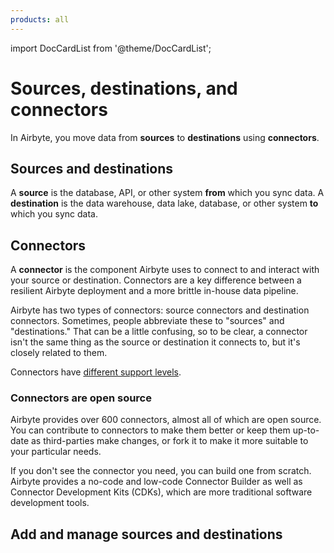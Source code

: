 ```yaml
---
products: all
---
```


import DocCardList from '@theme/DocCardList';

# Sources, destinations, and connectors

In Airbyte, you move data from **sources** to **destinations** using **connectors**.

## Sources and destinations

A **source** is the database, API, or other system **from** which you sync data. A **destination** is the data warehouse, data lake, database, or other system **to** which you sync data.

## Connectors

A **connector** is the component Airbyte uses to connect to and interact with your source or destination. Connectors are a key difference between a resilient Airbyte deployment and a more brittle in-house data pipeline.

Airbyte has two types of connectors: source connectors and destination connectors. Sometimes, people abbreviate these to "sources" and "destinations." That can be a little confusing, so to be clear, a connector isn't the same thing as the source or destination it connects to, but it's closely related to them.

Connectors have [different support levels](/integrations/connector-support-levels).

### Connectors are open source

Airbyte provides over 600 connectors, almost all of which are open source. You can contribute to connectors to make them better or keep them up-to-date as third-parties make changes, or fork it to make it more suitable to your particular needs. 

If you don't see the connector you need, you can build one from scratch. Airbyte provides a no-code and low-code Connector Builder as well as Connector Development Kits (CDKs), which are more traditional software development tools.

## Add and manage sources and destinations

<DocCardList />
